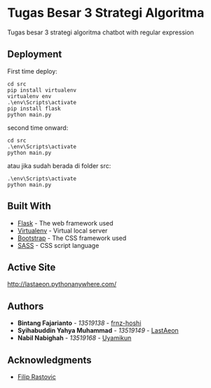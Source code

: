 # Tugas Besar 3 Strategi Algoritma

Tugas besar 3 strategi algoritma chatbot with regular expression

## Deployment

First time deploy:

```
cd src
pip install virtualenv
virtualenv env
.\env\Scripts\activate
pip install flask
python main.py
```

second time onward:
```
cd src
.\env\Scripts\activate
python main.py
```
atau jika sudah berada di folder src:
```
.\env\Scripts\activate
python main.py
```
## Built With

* [Flask](https://flask.palletsprojects.com/en/1.1.x/) - The web framework used
* [Virtualenv](https://virtualenv.pypa.io/en/latest/) - Virtual local server
* [Bootstrap](https://getbootstrap) - The CSS framework used
* [SASS](https://sass-lang.com/documentation) - CSS script language
 
## Active Site
http://lastaeon.pythonanywhere.com/

## Authors
* **Bintang Fajarianto** - *13519138* - [frnz-hoshi](https://github.com/)
* **Syihabuddin Yahya Muhammad** - *13519149* - [LastAeon](https://github.com/LastAeon)
* **Nabil Nabighah** - *13519168* - [Uyamikun](https://github.com/Uyamikun)

## Acknowledgments

* [Filip Rastovic](https://www.youtube.com/user/Philip7R)

